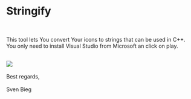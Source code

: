 <h1>Stringify</h1>
<br />
<p>
This tool lets You convert Your icons to strings that can be used in C++.<br />
You only need to install Visual Studio from Microsoft an click on play.<br />
</p><br />
<img src="https://github.com/svenbieg/Stringify/assets/12587394/31b2c18a-d3ad-4e98-b841-675979dfe5c5" />
<br /><br />
Best regards,<br />
<br />
Sven Bieg<br />
<br /><br /><br /><br />

